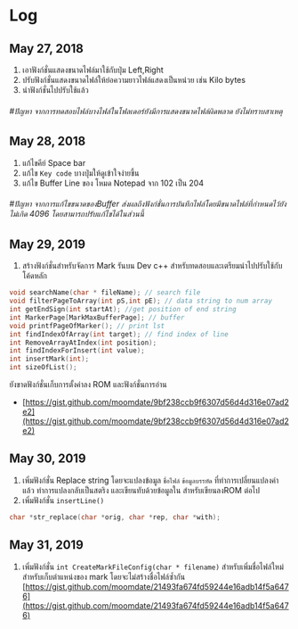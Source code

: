 # Log
##  May 27, 2018
 1. เอาฟังก์ชั่นแสดงขนาดไฟล์มาใช้กับปุ่ม Left,Right
 2. ปรับฟังก์ชั่นแสดงขนาดไฟล์ให้ย่อความยาวไฟล์แสดงเป็นหน่วย เช่น Kilo bytes
 3. นำฟังก์ชั่นไปปรับใช้แล้ว
 ###### #ปัญหา จากการทดสอบไฟล์บางไฟล์ในโฟลเดอร์ยังมีการแสดงขนาดไฟล์ผิดพลาด ยังไม่ทราบสาเหตุ
##  May 28, 2018
 1. แก้ไขคีย์ Space bar
 2. แก้ไข `Key code` บางปุ่มให้ดูเข้าใจง่ายขึ้น
 3. แก้ไข Buffer Line ของ โหมด Notepad จาก 102 เป็น 204

 ###### #ปัญหา จากการแก้ไขขนาดของBuffer ส่งผลถึงฟังก์ชั่นการบันทึกไฟล์โดยมีขนาดไฟล์ที่กำหนดไว้ยังไม่เกิด 4096 โดยสามารถปรับแก้ไขได้ในส่วนนี้

##  May 29, 2019

  1. สร้างฟังก์ชั่นสำหรับจัดการ Mark รันบน Dev c++ สำหรับทดสอบและเตรียมนำไปปรับใช้กับโค้ดหลัก 
```c
void searchName(char * fileName); // search file
void filterPageToArray(int pS,int pE); // data string to num array
int getEndSign(int startAt); //get position of end string
int MarkerPage[MarkMaxBufferPage]; // buffer
void printfPageOfMarker(); // print lst
int findIndexOfArray(int target); // find index of line
int RemoveArrayAtIndex(int position);
int findIndexForInsert(int value); 
int insertMark(int);
int sizeOfList();
```
ยังขาดฟังก์ชั่นเก็บการตั้งค่าลง ROM และฟังก์ชั่นการอ่าน

 - [https://gist.github.com/moomdate/9bf238ccb9f6307d56d4d316e07ad2e2](https://gist.github.com/moomdate/9bf238ccb9f6307d56d4d316e07ad2e2)

## May 30, 2019
  1. เพิ่มฟังก์ชั่น Replace string โดยจะแปลงข้อมูล `ชื่อไฟล์` `ข้อมูลบรรทัด` ที่ทำการเปลี่ยนแปลงค่าแล้ว ทำการแปลงกลับเป็นสตริง และเขียนทับด้วยข้อมูลใน สำหรับเขียนลงROM ต่อไป 
  2. เพิ่มฟังก์ชั่น `insertLine()`  
  ```c
  char *str_replace(char *orig, char *rep, char *with);
  ```
## May 31, 2019
  1. เพิ่มฟังก์ชั่น `int CreateMarkFileConfig(char * filename)` สำหรับเพิ่มชื่อไฟล์ใหม่สำหรับเก็บตำแหน่งของ mark โดยจะไม่สร้างชื่อไฟล์ซ้ำกัน 
[https://gist.github.com/moomdate/21493fa674fd59244e16adb14f5a6476](https://gist.github.com/moomdate/21493fa674fd59244e16adb14f5a6476)